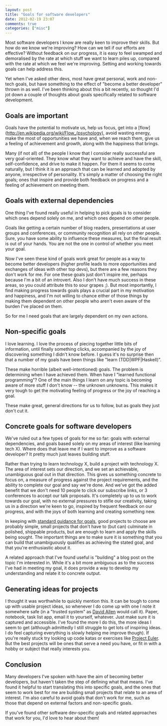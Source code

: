 ```yaml
---
layout: post
title: "Goals for software developers"
date: 2012-02-19 23:07
comments: true
categories: ["misc"]
---
```


Most software developers I know are really keen to improve their skills. But how do we know we're improving? How can we tell if our efforts are effective? Without feedback on our progress, it is easy to feel swamped and demoralised by the rate at which stuff we want to learn piles up, compared with the rate at which we feel we're improving. Setting and working towards goals can help address this.

Yet when I've asked other devs, most have great personal, work and non-tech goals, but have something to the effect of "become a better developer" thrown in as well. I've been thinking about this a bit recently, so thought I'd jot down a couple of thoughts about goals specifically related to software development. 

<!-- more -->

## Goals are important 

Goals have the potential to motivate us, help us focus, get into a [flow](http://en.wikipedia.org/wiki/Flow_(psychology), avoid wasting energy, make the most of opportunities we have and, when we reach them, give us a feeling of achievement and growth, along with the happiness that brings.

Many (if not all) of the people I know that I consider really successful are very goal-oriented. They know what they want to achieve and have the skill, self-confidence, and drive to make it happen. For them it seems to come naturally, but I think it is an approach that can be learned and adopted by anyone, irrespective of personality. It's simply a matter of choosing the right goals; ones that inspire and provide both feedback on progress and a feeling of achievement on meeting them.

## Goals with external dependencies

One thing I've found really useful in helping to pick goals is to consider which ones depend solely on me, and which ones depend on other people.

Goals like getting a certain number of blog readers, presentations at user groups and conferences, or community recognition all rely on other people. Sure, you have some ability to influence these measures, but the final result is out of your hands. You are not the one in control of whether you meet your goal. 

Now I've seen these kind of goals work great for people as a way to become better developers (higher profile leads to more opportunities and exchanges of ideas with other top devs), but there are a few reasons they don't work for me. For one these goals just don't inspire me, perhaps because I'm a bit of an introvert. Also I don't have much success in these areas, so you could attribute this to sour grapes ;). But most importantly, I find making progress towards goals plays a crucial part in my motivation and happiness, and I'm not willing to chance either of those things by making them dependent on other people who aren't even aware of the burden I've placed on them.

So for me I need goals that are largely dependent on my own actions.

## Non-specific goals

I love learning. I love the process of piecing together little bits of information, until finally something clicks, accompanied by the joy of discovering something I didn't know before. I guess it's no surprise then that a number of my goals have been things like "learn (TDD|WPF|Haskell)".

These make horrible (albeit well-intentioned) goals. The problem is determining when I have achieved them. When have I "learned functional programming"? One of the main things I learn on any topic is becoming aware of more stuff I don't know -- the unknown unknowns. This makes it very tough to get the motivating feeling of progress or the joy of reaching a goal.

These make great, general directions for us to follow, but as goals they just don't cut it.

## Concrete goals for software developers

We've ruled out a few types of goals for me so far: goals with external dependencies, and goals based solely on my areas of interest (like learning tech X). Where does that leave me if I want to improve as a software developer? It pretty much just leaves building stuff.

Rather than trying to learn technology X, build a project with technology X. The area of interest sets our direction, and we set an achievable, unambiguous goal out in that direction. This gives us something concrete to focus on, a measure of progress against the project requirements, and the ability to complete our goal and say we're done. And we've got the added benefit that we don't need 10 people to click our subscribe links, or 3 conferences to accept our talk proposals. It's completely up to us to work towards our goal, with no external pressures to stifle our creativity, taking us in a direction we're keen to go, inspired by frequent feedback on our progress, and with the joys of both learning and creating something new.

In keeping with [standard guidance for goals](http://en.wikipedia.org/wiki/SMART_criteria), good projects to choose are probably simple, small projects that don't have to (but can) culminate in polished, shippable products, but are enough to learn and apply the skills being sought. The important things are to make sure it is something that you can build that unambiguously qualifies as achieving the stated goal, and that you're enthusiastic about it.

A related approach that I've found useful is "building" a blog post on the topic I'm interested in. While it's a bit more ambiguous as to the success I've had in meeting my goal, it does provide a way to develop my understanding and relate it to concrete output.

## Generating ideas for projects

I thought it was worthwhile to quickly mention this. It can be tough to come up with usable project ideas, so whenever I do come up with one I note it somewhere safe (in a "trusted system" as [David Allen](http://www.davidco.com/about-gtd) would call it). Paper, notebook, task list app, email it to yourself, whatever. Just make sure it is captured and accessible. I've found the more I do this, the more ideas I seem to get (although admittedly I still struggle to get lots of inspiring ideas. I do feel capturing everything is slowly helping me improve though). If you're really stuck try looking up code katas or exercises like [Project Euler](http://projecteuler.net/). But the best projects will be ones that serve a need you have, or fit in with a hobby or subject that really interests you.


## Conclusion

Many developers I've spoken with have the aim of becoming better developers, but haven't taken the step of defining what that means. I've found it helpful to start translating this into specific goals, and the ones that seem to work best for me are building small projects that relate to an area of interest. I'm also careful to avoid goals that don't work for me, such as those that depend on external factors and non-specific goals.

If you've found other software dev-specific goals and related approaches that work for you, I'd love to hear about them!
